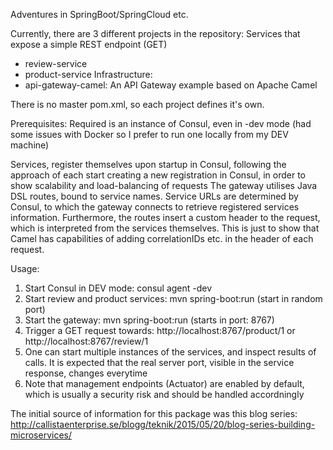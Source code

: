 Adventures in SpringBoot/SpringCloud etc.

Currently, there are 3 different projects in the repository:
Services that expose a simple REST endpoint (GET)
* review-service
* product-service
Infrastructure:
* api-gateway-camel: An API Gateway example based on Apache Camel

There is no master pom.xml, so each project defines it's own.

Prerequisites:
Required is an instance of Consul, even in -dev mode (had some issues with Docker so I prefer to run one locally from my DEV machine)

Services, register themselves upon startup in Consul, following the approach of each start creating a new registration in Consul, in order to show scalability and load-balancing of requests
The gateway utilises Java DSL routes, bound to service names. Service URLs are determined by Consul, to which the gateway connects to retrieve registered services information.
Furthermore, the routes insert a custom header to the request, which is interpreted from the services themselves. This is just to show that Camel has capabilities of adding correlationIDs etc. in the header of each request.

Usage:
1. Start Consul in DEV mode: consul agent -dev
2. Start review and product services: mvn spring-boot:run (start in random port)
3. Start the gateway: mvn spring-boot:run (starts in port: 8767)
5. Trigger a GET request towards: http://localhost:8767/product/1 or http://localhost:8767/review/1
6. One can start multiple instances of the services, and inspect results of calls. It is expected that the real server port, visible in the service response, changes everytime
7. Note that management endpoints (Actuator) are enabled by default, which is usually a security risk and should be handled accordningly

The initial source of information for this package was this blog series: http://callistaenterprise.se/blogg/teknik/2015/05/20/blog-series-building-microservices/
